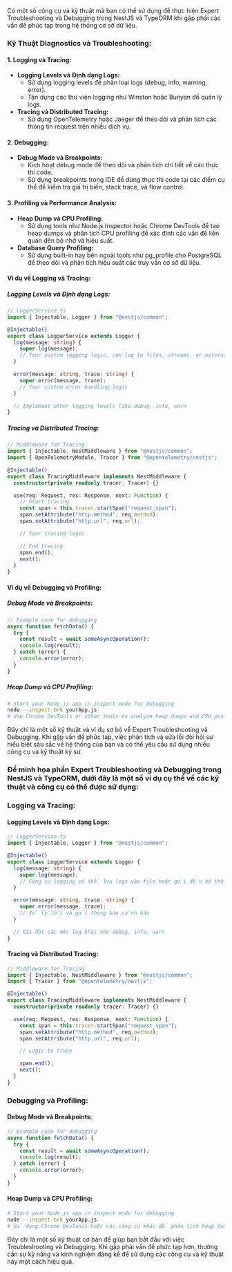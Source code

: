 Có một số công cụ và kỹ thuật mà bạn có thể sử dụng để thực hiện Expert Troubleshooting và Debugging trong NestJS và TypeORM khi gặp phải các vấn đề phức tạp trong hệ thống cơ sở dữ liệu.

### Kỹ Thuật Diagnostics và Troubleshooting:

#### 1. Logging và Tracing:

- **Logging Levels và Định dạng Logs:**
  - Sử dụng logging levels để phân loại logs (debug, info, warning, error).
  - Tận dụng các thư viện logging như Winston hoặc Bunyan để quản lý logs.
- **Tracing và Distributed Tracing:**
  - Sử dụng OpenTelemetry hoặc Jaeger để theo dõi và phân tích các thông tin request trên nhiều dịch vụ.

#### 2. Debugging:

- **Debug Mode và Breakpoints:**
  - Kích hoạt debug mode để theo dõi và phân tích chi tiết về các thực thi code.
  - Sử dụng breakpoints trong IDE để dừng thực thi code tại các điểm cụ thể để kiểm tra giá trị biến, stack trace, và flow control.

#### 3. Profiling và Performance Analysis:

- **Heap Dump và CPU Profiling:**
  - Sử dụng tools như Node.js Inspector hoặc Chrome DevTools để tạo heap dumps và phân tích CPU profiling để xác định các vấn đề liên quan đến bộ nhớ và hiệu suất.
- **Database Query Profiling:**
  - Sử dụng built-in hay bên ngoài tools như pg_profile cho PostgreSQL để theo dõi và phân tích hiệu suất các truy vấn cơ sở dữ liệu.

#### Ví dụ về Logging và Tracing:

##### Logging Levels và Định dạng Logs:

```typescript
// LoggerService.ts
import { Injectable, Logger } from "@nestjs/common";

@Injectable()
export class LoggerService extends Logger {
  log(message: string) {
    super.log(message);
    // Your custom logging logic, can log to files, streams, or external systems
  }

  error(message: string, trace: string) {
    super.error(message, trace);
    // Your custom error handling logic
  }

  // Implement other logging levels like debug, info, warn
}
```

##### Tracing và Distributed Tracing:

```typescript
// Middleware for Tracing
import { Injectable, NestMiddleware } from "@nestjs/common";
import { OpenTelemetryModule, Tracer } from "@opentelemetry/nestjs";

@Injectable()
export class TracingMiddleware implements NestMiddleware {
  constructor(private readonly tracer: Tracer) {}

  use(req: Request, res: Response, next: Function) {
    // Start tracing
    const span = this.tracer.startSpan("request_span");
    span.setAttribute("http.method", req.method);
    span.setAttribute("http.url", req.url);

    // Your tracing logic

    // End tracing
    span.end();
    next();
  }
}
```

#### Ví dụ về Debugging và Profiling:

##### Debug Mode và Breakpoints:

```typescript
// Example code for debugging
async function fetchData() {
  try {
    const result = await someAsyncOperation();
    console.log(result);
  } catch (error) {
    console.error(error);
  }
}
```

##### Heap Dump và CPU Profiling:

```bash
# Start your Node.js app in inspect mode for debugging
node --inspect-brk yourApp.js
# Use Chrome DevTools or other tools to analyze heap dumps and CPU profiling
```

Đây chỉ là một số kỹ thuật và ví dụ sơ bộ về Expert Troubleshooting và Debugging. Khi gặp vấn đề phức tạp, việc phân tích và sửa lỗi đòi hỏi sự hiểu biết sâu sắc về hệ thống của bạn và có thể yêu cầu sử dụng nhiều công cụ và kỹ thuật kỹ sư.

### Để minh họa phần Expert Troubleshooting và Debugging trong NestJS và TypeORM, dưới đây là một số ví dụ cụ thể về các kỹ thuật và công cụ có thể được sử dụng:

### Logging và Tracing:

#### Logging Levels và Định dạng Logs:

```typescript
// LoggerService.ts
import { Injectable, Logger } from "@nestjs/common";

@Injectable()
export class LoggerService extends Logger {
  log(message: string) {
    super.log(message);
    // Công cụ logging có thể lưu logs vào file hoặc gửi đến hệ thống giám sát
  }

  error(message: string, trace: string) {
    super.error(message, trace);
    // Xử lý lỗi và gửi thông báo cảnh báo
  }

  // Cài đặt các mức log khác như debug, info, warn
}
```

#### Tracing và Distributed Tracing:

```typescript
// Middleware for Tracing
import { Injectable, NestMiddleware } from "@nestjs/common";
import { Tracer } from "@opentelemetry/nestjs";

@Injectable()
export class TracingMiddleware implements NestMiddleware {
  constructor(private readonly tracer: Tracer) {}

  use(req: Request, res: Response, next: Function) {
    const span = this.tracer.startSpan("request_span");
    span.setAttribute("http.method", req.method);
    span.setAttribute("http.url", req.url);

    // Logic to trace

    span.end();
    next();
  }
}
```

### Debugging và Profiling:

#### Debug Mode và Breakpoints:

```typescript
// Example code for debugging
async function fetchData() {
  try {
    const result = await someAsyncOperation();
    console.log(result);
  } catch (error) {
    console.error(error);
  }
}
```

#### Heap Dump và CPU Profiling:

```bash
# Start your Node.js app in inspect mode for debugging
node --inspect-brk yourApp.js
# Sử dụng Chrome DevTools hoặc các công cụ khác để phân tích heap dumps và CPU profiling
```

Đây chỉ là một số kỹ thuật cơ bản để giúp bạn bắt đầu với việc Troubleshooting và Debugging. Khi gặp phải vấn đề phức tạp hơn, thường cần sự kỹ năng và kinh nghiệm đáng kể để sử dụng các công cụ và kỹ thuật này một cách hiệu quả.
